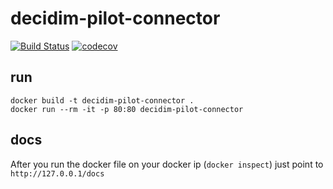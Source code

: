 # decidim-pilot-connector

[![Build Status](https://travis-ci.com/DECODEproject/decidim-pilot-connector.svg?branch=master)](https://travis-ci.com/DECODEproject/decidim-pilot-connector)
[![codecov](https://codecov.io/gh/DECODEproject/decidim-pilot-connector/branch/master/graph/badge.svg)](https://codecov.io/gh/DECODEproject/decidim-pilot-connector)



## run

    docker build -t decidim-pilot-connector .
    docker run --rm -it -p 80:80 decidim-pilot-connector
    
## docs

After you run the docker file on your docker ip (`docker inspect`) just point to `http://127.0.0.1/docs`
